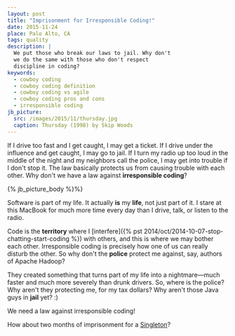 ```yaml
---
layout: post
title: "Imprisonment for Irresponsible Coding!"
date: 2015-11-24
place: Palo Alto, CA
tags: quality
description: |
  We put those who break our laws to jail. Why don't
  we do the same with those who don't respect
  discipline in coding?
keywords:
  - cowboy coding
  - cowboy coding definition
  - cowboy coding vs agile
  - cowboy coding pros and cons
  - irresponsible coding
jb_picture:
  src: /images/2015/11/thursday.jpg
  caption: Thursday (1998) by Skip Woods
---
```


If I drive too fast and I get caught, I may get a ticket. If I drive
under the influence and get caught, I may go to jail. If I turn my
radio up too loud in the middle of the night and my neighbors call the police,
I may get into trouble if I don't stop it. The law basically protects
us from causing trouble with each other. Why don't we have a law
against **irresponsible coding**?

<!--more-->

{% jb_picture_body %}%}

Software is part of my life. It actually **is** my **life**, not just part of it. I stare
at this MacBook for much more time every day than I drive, talk, or listen
to the radio.

Code is the **territory** where I
[interfere]({% pst 2014/oct/2014-10-07-stop-chatting-start-coding %})
with others, and this is where
we may bother each other. Irresponsible coding is precisely how one
of us can really disturb the other. So why don't the **police** protect
me against, say, authors of Apache Hadoop?

They created something that turns part of my life into a nightmare&mdash;much
faster and much more severely than drunk drivers. So, where is
the police? Why aren't they protecting me, for my tax dollars? Why
aren't those Java guys in **jail** yet? :)

We need a law against irresponsible coding!

How about two months of imprisonment for a
[Singleton](http://stackoverflow.com/questions/137975/what-is-so-bad-about-singletons)?
